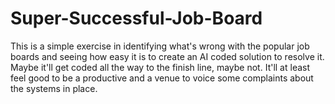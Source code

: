 # Super-Successful-Job-Board
This is a simple exercise in identifying what's wrong with the popular job boards and seeing how easy it is to create an AI coded solution to resolve it.  Maybe it'll get coded all the way to the finish line, maybe not. It'll at least feel good to be a productive and a venue to voice some complaints about the systems in place.
